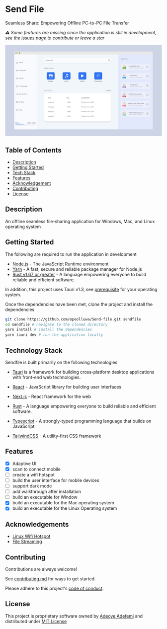 # Send File
Seamless Share: Empowering Offline PC-to-PC File Transfer

_⚠️ Some features are missing since the application is still in development, see the [issues](https://github.com/opeolluwa/send-file/issues) page to contribute or leave a star_

![screenshot](screenshots/home-light.png)

## Table of Contents

- [Description](#description)
- [Getting Started](#getting-started)
- [Tech Stack](#technology-stack)
- [Features](#features)
- [Acknowledgement](#acknowledgements)
- [Contributing](#contributing)
- [License](#license)

## Description

An offline seamless file-sharing application for Windows, Mac, and Linux operating system

## Getting Started

The following are required to run the application in development

- [Node.js](https://nodejs.org) - The JavaScript Runtime environment
- [Yarn](https://yarnpkg.com/) - A fast, secure and reliable package manager for Node.js
- [Rust v1.67 or greater](rust-lang.org/) - A language empowering everyone
  to build reliable and efficient software.

In addition, this project uses Tauri v1.3, see [prerequisite](https://tauri.app/v1/guides/getting-started/prerequisites/) for your operating system.

Once the dependencies have been met, clone the project and install the dependencies

```sh
git clone https://github.com/opeolluwa/Send-file.git sendfile
cd sendfile # navigate to the cloned directory
yarn install # install the dependencies
yarn tauri dev # run the application locally

```

## Technology Stack

Sendfile is built primarily on the following technologies

- [Tauri](https://tauri.app/) is a framework for building cross-platform desktop applications with front-end web technologies.
- [React](https://react.dev/) - JavaScript library for building user interfaces
- [Next.js](https://nextjs.org/) - React framework for the web
- [Rust](rust-lang.org/) - A language empowering everyone
  to build reliable and efficient software.
- [Typescript](https://typescript-lang.org) - A strongly-typed programming language that builds on JavaScript

- [TailwindCSS](https://tailwindcss.com) - A utility-first CSS framework

## Features

- [x] Adaptive UI
- [x] scan to connect mobile
- [ ] create a wifi hotspot
- [ ] build the user interface for mobile devices
- [ ] support dark mode
- [ ] add walkthrough after installation
- [ ] build an executable for Window
- [x] build an executable for the Mac operating system
- [x] build an executable for the Linux Operating system

## Acknowledgements

- [Linux Wifi Hotspot](https://awesomeopensource.com/project/elangosundar/awesome-README-templateshttps://github.com/lakinduakash/linux-wifi-hotspot)
- [File Streaming](https://github.com/tokio-rs/axum/tree/main/examples/stream-to-file)
## Contributing

Contributions are always welcome!

See [contributing.md](./CONTRIBUTING.md) for ways to get started.

Please adhere to this project's [code of conduct](CODE_OF_CONDUCT.md).

## License

This project is proprietary software owned by [Adeoye Adefemi](https://www.linkedin.com/in/adefemi-adeoye) and distributed under [MIT License](./LICENSE)

